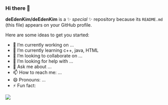 ### Hi there 👋


**deEdenKim/deEdenKim** is a ✨ _special_ ✨ repository because its `README.md` (this file) appears on your GitHub profile.

Here are some ideas to get you started:
  
- 🔭 I’m currently working on ...
- 🌱 I’m currently learning c++, java, HTML
- 👯 I’m looking to collaborate on ...
- 🤔 I’m looking for help with ...
- 💬 Ask me about ...
- 📫 How to reach me: ...
- 😄 Pronouns: ...
- ⚡ Fun fact: 

<a href="https://developer.cplusplus.com" target="_blank"><img src="https://img.shields.io/badge/C++-#00599C?style=flat-square&logo=C++&logoColor=white"/></a>

